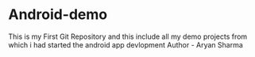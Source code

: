 # Android-demo
This is my First Git Repository and this include all my demo projects from which i had started the android app devlopment 
Author - Aryan Sharma 

